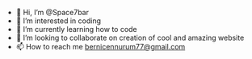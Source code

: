 - 👋 Hi, I’m @Space7bar
- 👀 I’m interested in coding
- 🌱 I’m currently learning how to code
- 💞️ I’m looking to collaborate on creation of cool and amazing website
- 📫 How to reach me bernicennurum77@gmail.com

<!---
Space7bar/Space7bar is a ✨ special ✨ repository because its `README.md` (this file) appears on your GitHub profile.
You can click the Preview link to take a look at your changes.
--->
